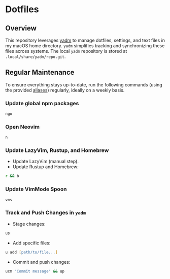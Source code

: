 # Dotfiles

## Overview

This repository leverages [yadm](https://yadm.io) to manage dotfiles, settings, and text files in my macOS home directory. `yadm` simplifies tracking and synchronizing these files across systems. The local `yadm` repository is stored at `.local/share/yadm/repo.git`.

## Regular Maintenance

To ensure everything stays up-to-date, run the following commands (using the provided [aliases](./.aliases)) regularly, ideally on a weekly basis.

### Update global npm packages

```zsh
ngo
```

### Open Neovim

```zsh
n
```

### Update LazyVim, Rustup, and Homebrew

- Update LazyVim (manual step).
- Update Rustup and Homebrew:

```zsh
r && b
```

### Update VimMode Spoon

```zsh
vms
```

### Track and Push Changes in `yadm`

- Stage changes:

```zsh
us
```

- Add specific files:

```zsh
u add [path/to/file...]
```

- Commit and push changes:

```zsh
ucm "Commit message" && up
```
